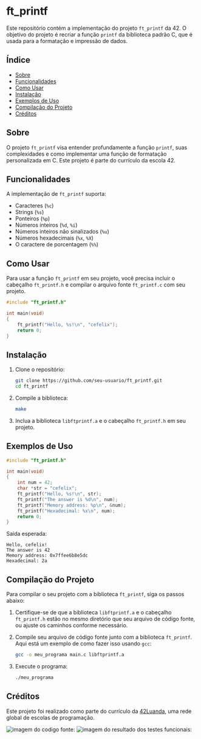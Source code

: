 # ft_printf

Este repositório contém a implementação do projeto `ft_printf` da 42. O objetivo do projeto é recriar a função `printf` da biblioteca padrão C, que é usada para a formatação e impressão de dados.

## Índice

- [Sobre](#sobre)
- [Funcionalidades](#funcionalidades)
- [Como Usar](#como-usar)
- [Instalação](#instalação)
- [Exemplos de Uso](#exemplos-de-uso)
- [Compilação do Projeto](#compilação-do-projeto)
- [Créditos](#créditos)

## Sobre

O projeto `ft_printf` visa entender profundamente a função `printf`, suas complexidades e como implementar uma função de formatação personalizada em C. Este projeto é parte do currículo da escola 42.

## Funcionalidades

A implementação de `ft_printf` suporta:

- Caracteres (`%c`)
- Strings (`%s`)
- Ponteiros (`%p`)
- Números inteiros (`%d`, `%i`)
- Números inteiros não sinalizados (`%u`)
- Números hexadecimais (`%x`, `%X`)
- O caractere de porcentagem (`%%`)

## Como Usar

Para usar a função `ft_printf` em seu projeto, você precisa incluir o cabeçalho `ft_printf.h` e compilar o arquivo fonte `ft_printf.c` com seu projeto.

```c
#include "ft_printf.h"

int main(void)
{
    ft_printf("Hello, %s!\n", "cefelix");
    return 0;
}
```

## Instalação

1. Clone o repositório:

   ```sh
   git clone https://github.com/seu-usuario/ft_printf.git
   cd ft_printf
   ```

2. Compile a biblioteca:

   ```sh
   make
   ```

3. Inclua a biblioteca `libftprintf.a` e o cabeçalho `ft_printf.h` em seu projeto.

## Exemplos de Uso

```c
#include "ft_printf.h"

int main(void)
{
    int num = 42;
    char *str = "cefelix";
    ft_printf("Hello, %s!\n", str);
    ft_printf("The answer is %d\n", num);
    ft_printf("Memory address: %p\n", &num);
    ft_printf("Hexadecimal: %x\n", num);
    return 0;
}
```

Saída esperada:

```
Hello, cefelix!
The answer is 42
Memory address: 0x7ffee6b8e5dc
Hexadecimal: 2a
```

## Compilação do Projeto

Para compilar o seu projeto com a biblioteca `ft_printf`, siga os passos abaixo:

1. Certifique-se de que a biblioteca `libftprintf.a` e o cabeçalho `ft_printf.h` estão no mesmo diretório que seu arquivo de código fonte, ou ajuste os caminhos conforme necessário.

2. Compile seu arquivo de código fonte junto com a biblioteca `ft_printf`. Aqui está um exemplo de como fazer isso usando `gcc`:

   ```sh
   gcc -o meu_programa main.c libftprintf.a
   ```

3. Execute o programa:

   ```sh
   ./meu_programa
   ```

## Créditos

Este projeto foi realizado como parte do currículo da [42Luanda](https://42luanda.com/), uma rede global de escolas de programação.

![imagem do codigo fonte:](printf_image1.png)
![imagem do resultado dos testes funcionais:](printf_image2.png)
